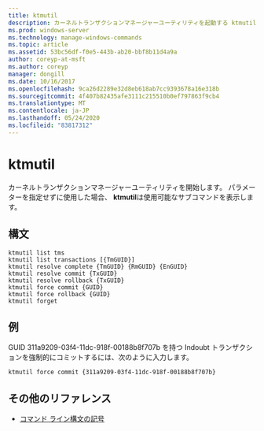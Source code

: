 ```yaml
---
title: ktmutil
description: カーネルトランザクションマネージャーユーティリティを起動する ktmutil コマンドのリファレンストピックです。
ms.prod: windows-server
ms.technology: manage-windows-commands
ms.topic: article
ms.assetid: 53bc56df-f0e5-443b-ab20-bbf8b11d4a9a
author: coreyp-at-msft
ms.author: coreyp
manager: dongill
ms.date: 10/16/2017
ms.openlocfilehash: 9ca26d2289e32d8eb618ab7cc9393678a16e318b
ms.sourcegitcommit: 4f407b82435afe3111c215510b0ef797863f9cb4
ms.translationtype: MT
ms.contentlocale: ja-JP
ms.lasthandoff: 05/24/2020
ms.locfileid: "83817312"
---
```

# <a name="ktmutil"></a>ktmutil

カーネルトランザクションマネージャーユーティリティを開始します。 パラメーターを指定せずに使用した場合、 **ktmutil**は使用可能なサブコマンドを表示します。

## <a name="syntax"></a>構文

```
ktmutil list tms
ktmutil list transactions [{TmGUID}]
ktmutil resolve complete {TmGUID} {RmGUID} {EnGUID}
ktmutil resolve commit {TxGUID}
ktmutil resolve rollback {TxGUID}
ktmutil force commit {GUID}
ktmutil force rollback {GUID}
ktmutil forget
```

## <a name="examples"></a>例


GUID 311a9209-03f4-11dc-918f-00188b8f707b を持つ Indoubt トランザクションを強制的にコミットするには、次のように入力します。

```
ktmutil force commit {311a9209-03f4-11dc-918f-00188b8f707b}
```

## <a name="additional-references"></a>その他のリファレンス

- [コマンド ライン構文の記号](command-line-syntax-key.md)